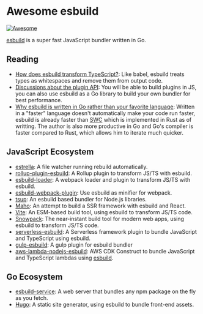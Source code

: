 # Awesome esbuild

[![Awesome](https://awesome.re/badge-flat.svg)](https://awesome.re)

[esbuild](https://github.com/evanw/esbuild) is a super fast JavaScript bundler written in Go.

## Reading

- [How does esbuild transform TypeScript?](https://github.com/evanw/esbuild/issues/101#issuecomment-626239597): Like babel, esbuild treats types as whitespaces and remove them from output code.
- [Discussions about the plugin API](https://github.com/evanw/esbuild/issues/111): You will be able to build plugins in JS, you can also use esbuild as a Go library to build your own bundler for best performance. 
- [Why esbuild is written in Go rather than your favorite language](https://news.ycombinator.com/item?id=22336119): Written in a "faster" language doesn't automatically make your code run faster, esbuild is already faster than [SWC](https://github.com/swc-project/swc) which is implemented in Rust as of writting. The author is also more productive in Go and Go's compiler is faster compared to Rust, which allows him to iterate much quicker.

## JavaScript Ecosystem

- [estrella](https://github.com/rsms/estrella): A file watcher running rebuild automatically.
- [rollup-plugin-esbuild](https://github.com/egoist/rollup-plugin-esbuild): A Rollup plugin to transform JS/TS with esbuild.
- [esbuild-loader](https://github.com/egoist/esbuild-loader): A webpack loader and plugin to transform JS/TS with esbuild.
- [esbuild-webpack-plugin](https://github.com/sorrycc/esbuild-webpack-plugin): Use esbuild as minifier for webpack.
- [tsup](https://github.com/egoist/tsup): An esbuild based bundler for Node.js libraries.
- [Maho](https://github.com/egoist/maho): An attempt to build a SSR framework with esbuild and React.
- [Vite](https://github.com/vitejs/vite): An ESM-based build tool, using esbuild to transform JS/TS code.
- [Snowpack](https://github.com/pikapkg/snowpack): The near-instant build tool for modern web apps, using esbuild to transform JS/TS code.
- [serverless-esbuild](https://github.com/floydspace/serverless-esbuild): A Serverless framework plugin to bundle JavaScript and TypeScript using esbuild.
- [gulp-esbuild](https://github.com/ym-project/gulp-esbuild): A gulp plugin for esbuild bundler
- [aws-lambda-nodejs-esbuild](https://github.com/floydspace/aws-lambda-nodejs-esbuild): AWS CDK Construct to bundle JavaScript and TypeScript lambdas using [esbuild](https://github.com/evanw/esbuild).

## Go Ecosystem

- [esbuild-service](https://github.com/egoist/esbuild-service): A web server that bundles any npm package on the fly as you fetch.
- [Hugo](https://gohugo.io/): A static site generator, using esbuild to bundle front-end assets.
